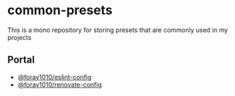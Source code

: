 # common-presets

This is a mono repository for storing presets that are commonly used in my projects

## Portal

- [@foray1010/eslint-config](./packages/eslint-config)
- [@foray1010/renovate-config](./packages/renovate-config)
